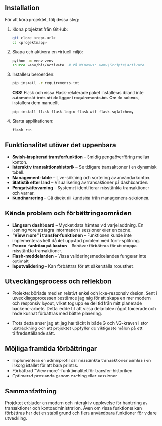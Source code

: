 
## Installation

För att köra projektet, följ dessa steg:

1. Klona projektet från GitHub:
   ```bash
   git clone <repo-url>
   cd <projektmapp>
   ```
2. Skapa och aktivera en virtuell miljö:
   ```bash
   python -m venv venv
   source venv/bin/activate  # På Windows: venv\Scripts\activate
   ```
3. Installera beroenden:
   ```bash
   pip install -r requirements.txt
   ```
   **OBS!** Flask och vissa Flask-relaterade paket installeras ibland inte automatiskt trots att de ligger i requirements.txt. Om de saknas, installera dem manuellt:
   ```bash
   pip install flask flask-login flask-wtf flask-sqlalchemy
   ```
4. Starta applikationen:
   ```bash
   flask run
   ```

## Funktionalitet utöver det uppenbara

- **Swish-inspirerad transferfunktion** – Smidig pengaöverföring mellan konton.
- **Interaktiv transaktionshistorik** – Se tidigare transaktioner i en dynamisk tabell.
- **Management-table** – Live-sökning och sortering av användarkonton.
- **Statistik efter land** – Visualisering av transaktioner på dashboarden.
- **Pengatvättsvarning** – Systemet identifierar misstänkta transaktioner och varnar.
- **Kundhantering** – Gå direkt till kundsida från management-sektionen.

## Kända problem och förbättringsområden

- **Långsam dashboard** – Mycket data hämtas vid varje laddning. En lösning vore att lagra information i sessioner eller en cache.
- **"View more" i transfer-funktionen** – Funktionen kunde inte implementeras helt då det uppstod problem med form-splitning.
- **Freeze-funktion på konton** – Behöver förbättras för att stoppa misstänkta transaktioner.
- **Flash-meddelanden** – Vissa valideringsmeddelanden fungerar inte optimalt.
- **Inputvalidering** – Kan förbättras för att säkerställa robusthet.


## Utvecklingsprocess och reflektion

- Projektet började med en relativt enkel och icke-responsiv design. Sent i utvecklingsprocessen bestämde jag mig för att skapa en mer modern och responsiv layout, vilket tog upp en del tid från mitt planerade backend-arbete. Detta ledde till att vissa delar blev något forcerade och hade kunnat förbättras med bättre planering.

- Trots detta anser jag att jag har täckt in både G och VG-kraven i stor utsträckning och att projektet uppfyller de viktigaste målen på ett tillfredsställande sätt.

## Möjliga framtida förbättringar

- Implementera en adminprofil där misstänkta transaktioner samlas i en inkorg istället för att bara printas.
- Förbättrad "View more"-funktionalitet för transfer-historiken.
- Optimerad prestanda genom caching eller sessioner.

## Sammanfattning

Projektet erbjuder en modern och interaktiv upplevelse för hantering av transaktioner och kontoadministration. Även om vissa funktioner kan förbättras har det en stabil grund och flera användbara funktioner för vidare utveckling.

